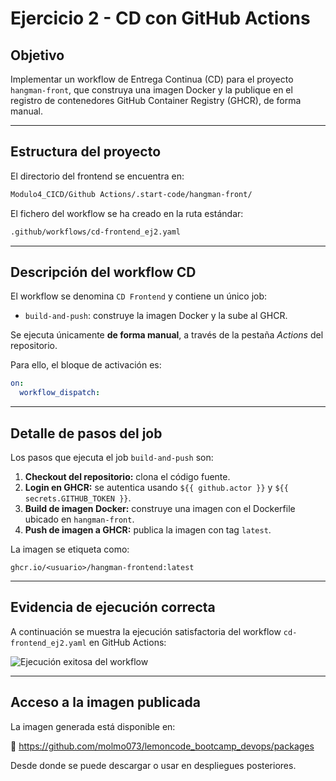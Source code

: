 # Ejercicio 2 - CD con GitHub Actions

## Objetivo

Implementar un workflow de Entrega Continua (CD) para el proyecto `hangman-front`, que construya una imagen Docker y la publique en el registro de contenedores GitHub Container Registry (GHCR), de forma manual.

---

## Estructura del proyecto

El directorio del frontend se encuentra en:

```sh
Modulo4_CICD/Github Actions/.start-code/hangman-front/
```

El fichero del workflow se ha creado en la ruta estándar:

```sh
.github/workflows/cd-frontend_ej2.yaml
```

---

## Descripción del workflow CD

El workflow se denomina `CD Frontend` y contiene un único job:

* `build-and-push`: construye la imagen Docker y la sube al GHCR.

Se ejecuta únicamente **de forma manual**, a través de la pestaña *Actions* del repositorio.

Para ello, el bloque de activación es:

```yaml
on:
  workflow_dispatch:
```

---

## Detalle de pasos del job

Los pasos que ejecuta el job `build-and-push` son:

1. **Checkout del repositorio:** clona el código fuente.
2. **Login en GHCR:** se autentica usando `${{ github.actor }}` y `${{ secrets.GITHUB_TOKEN }}`.
3. **Build de imagen Docker:** construye una imagen con el Dockerfile ubicado en `hangman-front`.
4. **Push de imagen a GHCR:** publica la imagen con tag `latest`.

La imagen se etiqueta como:

```
ghcr.io/<usuario>/hangman-frontend:latest
```

---

## Evidencia de ejecución correcta

A continuación se muestra la ejecución satisfactoria del workflow `cd-frontend_ej2.yaml` en GitHub Actions:

![Ejecución exitosa del workflow](docs/img/cd-frontend-success.png)

---

## Acceso a la imagen publicada

La imagen generada está disponible en:

🔗 https://github.com/molmo073/lemoncode_bootcamp_devops/packages

Desde donde se puede descargar o usar en despliegues posteriores.
